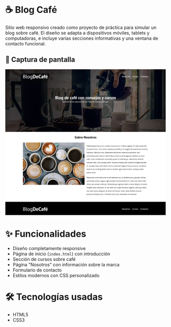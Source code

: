 # ☕ Blog Café

Sitio web responsivo creado como proyecto de práctica para simular un blog sobre café. 
El diseño se adapta a dispositivos móviles, tablets y computadoras, e incluye varias secciones informativas y una ventana de contacto funcional.

## 📸 Captura de pantalla

![Captura del Blog Café](https://raw.githubusercontent.com/Cam-JR/BlogCafe/master/blogcafe.png)

# ✨ Funcionalidades

- Diseño completamente responsive
- Página de inicio (`index.html`) con introducción
- Sección de cursos sobre café
- Página "Nosotros" con información sobre la marca
- Formulario de contacto 
- Estilos modernos con CSS personalizado

# 🛠️ Tecnologías usadas

- HTML5
- CSS3


